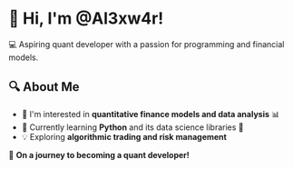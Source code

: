 # 👋 Hi, I'm @Al3xw4r!  

💻 Aspiring quant developer with a passion for programming and financial models.  

## 🔍 About Me  
- 👀 I'm interested in **quantitative finance models and data analysis** 📊  
- 🌱 Currently learning **Python** and its data science libraries 🐍  
- 💡 Exploring **algorithmic trading and risk management**  

🚀 **On a journey to becoming a quant developer!**  

<!---
Al3xw4r/Al3xw4r is a ✨ special ✨ repository because its `README.md` (this file) appears on your GitHub profile.
You can click the Preview link to take a look at your changes.
--->
